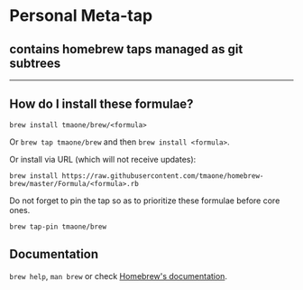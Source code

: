 # Personal Meta-tap
## contains homebrew taps managed as git subtrees
----

## How do I install these formulae?
`brew install tmaone/brew/<formula>`

Or `brew tap tmaone/brew` and then `brew install <formula>`.

Or install via URL (which will not receive updates):

```
brew install https://raw.githubusercontent.com/tmaone/homebrew-brew/master/Formula/<formula>.rb
```
Do not forget to pin the tap so as to prioritize these formulae before core ones.

```
brew tap-pin tmaone/brew
```

## Documentation
`brew help`, `man brew` or check [Homebrew's documentation](https://github.com/Homebrew/brew/tree/master/docs#readme).
